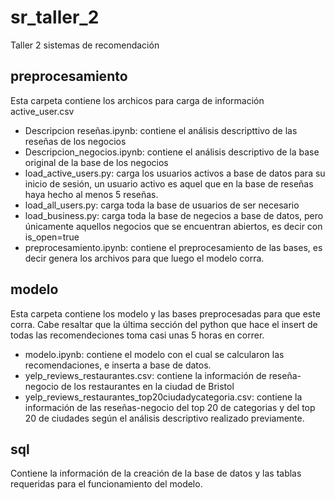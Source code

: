 # sr_taller_2
Taller 2 sistemas de recomendación

## preprocesamiento
Esta carpeta contiene los archicos para carga de información
active_user.csv
- Descripcion reseñas.ipynb: contiene el análisis descripttivo de las reseñas de los negocios
- Descripcion_negocios.ipynb: contiene el análisis descriptivo de la base original de la base de los negocios
- load_active_users.py: carga los usuarios activos a base de datos para su inicio de sesión, un usuario activo es aquel que en la base de reseñas haya hecho al menos 5 reseñas.
- load_all_users.py: carga toda la base de usuarios de ser necesario
- load_business.py: carga toda la base de negecios a base de datos, pero únicamente aquellos negocios que se encuentran abiertos, es decir con is_open=true
- preprocesamiento.ipynb: contiene el preprocesamiento de las bases, es decir genera los archivos para que luego el modelo corra.

## modelo
Esta carpeta contiene los modelo y las bases preprocesadas para que este corra.
Cabe resaltar que la última sección del python que hace el insert de todas las recomendeciones toma casi unas 5 horas en correr.
- modelo.ipynb: contiene el modelo con el cual se calcularon las recomendaciones, e inserta a base de datos.
- yelp_reviews_restaurantes.csv: contiene la información de reseña-negocio de los restaurantes en la ciudad de Bristol
- yelp_reviews_restaurantes_top20ciudadycategoria.csv: contiene la información de las reseñas-negocio del top 20 de categorias y del top 20 de ciudades según el análisis descriptivo realizado previamente.

## sql
Contiene la información de la creación de la base de datos y las tablas requeridas para el funcionamiento del modelo.